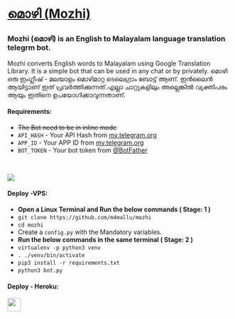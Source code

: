 <h1>
    <p align="left">
        <a href="t.me/rmprojects">മൊഴി (Mozhi)</a>
    </p>
</h1>
<h3>
Mozhi (മൊഴി) is an English to Malayalam language translation telegrm bot.
</h3>
<p align="left">
Mozhi converts English words to Malayalam using Google Translation Library. It is a simple bot that can be used in any chat or by privately.
മൊഴി ഒരു ഇംഗ്ലീഷ് - മലയാളം മൊഴിമാറ്റ ടെലെഗ്രാം ബോട്ട് ആണ്. ഇൻലൈൻ ആയിട്ടാണ് ഇത് പ്രവർത്തിക്കുന്നത്.എല്ലാ ചാറ്റുകളിലും അല്ലെങ്കിൽ വ്യക്തിപരം ആയും ഇതിനെ ഉപയോഗിക്കാവുന്നതാണ്. 
    </p>
<h4>
Requirements:</h4>
<ul>
        <li><s>The Bot need to be in inline mode</s></li>
        <li><code>API_HASH</code>    -   Your API Hash from <a href="https://my.telegram.org">my.telegram.org</a></li>
        <li><code>APP_ID</code>      -   Your APP ID from <a href="https://my.telegram.org">my.telegram.org</a></li>
        <li><code>BOT_TOKEN</code>   -   Your bot token from <a href="https://telegram.dog/botfather">@BotFather</a></li>
</ul>
<br>
<p align="left">
    <a href="https://choosealicense.com/licenses/gpl-3.0/">
        <img src="https://img.shields.io/badge/License-GPLv3-blueviolet?style=for-the-badge&logo=gplv3">
    </a>
</p>
<p align="left"></p>
<h4>
Deploy -VPS:</h4>
    <ul>
        <li><strong>Open a Linux Terminal and Run the below commands ( Stage: 1 )</strong></li>
        <li><code>git clone https://github.com/m4mallu/mozhi</code></li>
        <li><code>cd mozhi</code></li>
        <li>Create a <code>config.py</code> with the Mandatory variables.</li>
        <li><strong>Run the below commands in the same terminal ( Stage: 2 )</strong></li>
        <li><code>virtualenv -p python3 venv</code></li>
        <li><code>. ./venv/bin/activate</code></li>
        <li><code>pip3 install -r requirements.txt</code></li>
        <li><code>python3 bot.py</code></li>
    </ul>
<h4>
Deploy - Heroku:</h4>
    <a href="https://heroku.com/deploy?template=https://github.com/m4mallu/mozhi">
        <img height="30px" src="https://img.shields.io/badge/Deploy%20To%20Heroku-blueviolet?style=for-the-badge&logo=heroku">
    </a>
